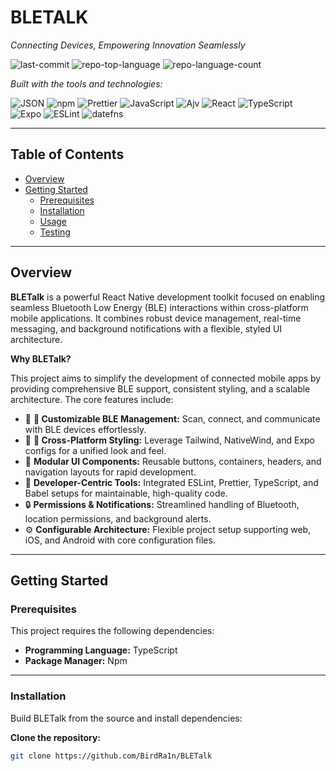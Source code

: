 # BLETALK
_Connecting Devices, Empowering Innovation Seamlessly_

![last-commit](https://img.shields.io/github/last-commit/BirdRa1n/BLETalk?style=flat&logo=git&logoColor=white&color=0080ff)
![repo-top-language](https://img.shields.io/github/languages/top/BirdRa1n/BLETalk?style=flat&color=0080ff)
![repo-language-count](https://img.shields.io/github/languages/count/BirdRa1n/BLETalk?style=flat&color=0080ff)

_Built with the tools and technologies:_

![JSON](https://img.shields.io/badge/JSON-000000.svg?style=flat&logo=JSON&logoColor=white)
![npm](https://img.shields.io/badge/npm-CB3837.svg?style=flat&logo=npm&logoColor=white)
![Prettier](https://img.shields.io/badge/Prettier-F7B93E.svg?style=flat&logo=Prettier&logoColor=black)
![JavaScript](https://img.shields.io/badge/JavaScript-F7DF1E.svg?style=flat&logo=JavaScript&logoColor=black)
![Ajv](https://img.shields.io/badge/Ajv-23C8D2.svg?style=flat&logo=Ajv&logoColor=white)
![React](https://img.shields.io/badge/React-61DAFB.svg?style=flat&logo=React&logoColor=black)
![TypeScript](https://img.shields.io/badge/TypeScript-3178C6.svg?style=flat&logo=TypeScript&logoColor=white)
![Expo](https://img.shields.io/badge/Expo-000020.svg?style=flat&logo=Expo&logoColor=white)
![ESLint](https://img.shields.io/badge/ESLint-4B32C3.svg?style=flat&logo=ESLint&logoColor=white)
![datefns](https://img.shields.io/badge/datefns-770C56.svg?style=flat&logo=date-fns&logoColor=white)

---

## Table of Contents

- [Overview](#overview)
- [Getting Started](#getting-started)
  - [Prerequisites](#prerequisites)
  - [Installation](#installation)
  - [Usage](#usage)
  - [Testing](#testing)

---

## Overview

**BLETalk** is a powerful React Native development toolkit focused on enabling seamless Bluetooth Low Energy (BLE) interactions within cross-platform mobile applications. It combines robust device management, real-time messaging, and background notifications with a flexible, styled UI architecture.

**Why BLETalk?**

This project aims to simplify the development of connected mobile apps by providing comprehensive BLE support, consistent styling, and a scalable architecture. The core features include:

- 🔧 **🧩 Customizable BLE Management:** Scan, connect, and communicate with BLE devices effortlessly.
- 🎨 **🌈 Cross-Platform Styling:** Leverage Tailwind, NativeWind, and Expo configs for a unified look and feel.
- 📱 **Modular UI Components:** Reusable buttons, containers, headers, and navigation layouts for rapid development.
- 🚀 **Developer-Centric Tools:** Integrated ESLint, Prettier, TypeScript, and Babel setups for maintainable, high-quality code.
- 🔒 **Permissions & Notifications:** Streamlined handling of Bluetooth, location permissions, and background alerts.
- ⚙️ **Configurable Architecture:** Flexible project setup supporting web, iOS, and Android with core configuration files.

---

## Getting Started

### Prerequisites

This project requires the following dependencies:

- **Programming Language:** TypeScript
- **Package Manager:** Npm

---

### Installation

Build BLETalk from the source and install dependencies:

**Clone the repository:**

```bash
git clone https://github.com/BirdRa1n/BLETalk
